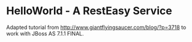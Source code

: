 HelloWorld - A RestEasy Service
==========

Adapted tutorial from http://www.giantflyingsaucer.com/blog/?p=3718 to work with JBoss AS 7.1.1 FINAL.

